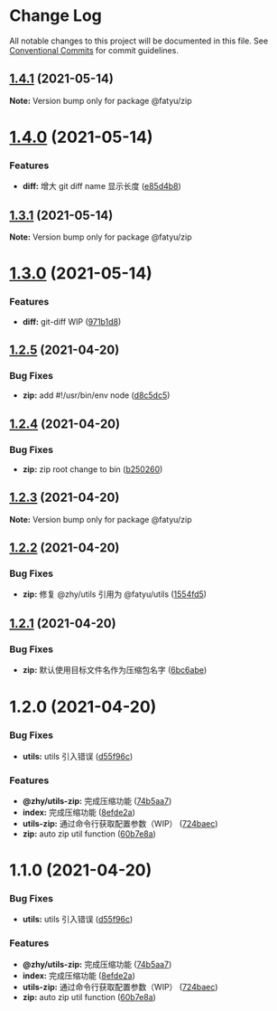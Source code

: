 # Change Log

All notable changes to this project will be documented in this file.
See [Conventional Commits](https://conventionalcommits.org) for commit guidelines.

## [1.4.1](https://github.com/Arima-P/zhy-utils/compare/@fatyu/zip@1.4.0...@fatyu/zip@1.4.1) (2021-05-14)

**Note:** Version bump only for package @fatyu/zip





# [1.4.0](https://github.com/Arima-P/zhy-utils/compare/@fatyu/zip@1.3.1...@fatyu/zip@1.4.0) (2021-05-14)


### Features

* **diff:** 增大 git diff name 显示长度 ([e85d4b8](https://github.com/Arima-P/zhy-utils/commit/e85d4b8e4e46aadc6c33e4055b36214138be6d44))





## [1.3.1](https://github.com/Arima-P/zhy-utils/compare/@fatyu/zip@1.3.0...@fatyu/zip@1.3.1) (2021-05-14)

**Note:** Version bump only for package @fatyu/zip





# [1.3.0](https://github.com/Arima-P/zhy-utils/compare/@fatyu/zip@1.2.5...@fatyu/zip@1.3.0) (2021-05-14)


### Features

* **diff:** git-diff WIP ([971b1d8](https://github.com/Arima-P/zhy-utils/commit/971b1d821e32a6ad7770e77e653d96a12dc8641e))





## [1.2.5](https://github.com/Arima-P/zhy-utils/compare/@fatyu/zip@1.2.4...@fatyu/zip@1.2.5) (2021-04-20)


### Bug Fixes

* **zip:** add #!/usr/bin/env node ([d8c5dc5](https://github.com/Arima-P/zhy-utils/commit/d8c5dc5f25f282cab639dc247e874a5dec7dff8d))





## [1.2.4](https://github.com/Arima-P/zhy-utils/compare/@fatyu/zip@1.2.3...@fatyu/zip@1.2.4) (2021-04-20)


### Bug Fixes

* **zip:** zip root change to bin ([b250260](https://github.com/Arima-P/zhy-utils/commit/b250260b874f53c289e57299077021b88bbf89e9))





## [1.2.3](https://github.com/Arima-P/zhy-utils/compare/@fatyu/zip@1.2.2...@fatyu/zip@1.2.3) (2021-04-20)

**Note:** Version bump only for package @fatyu/zip





## [1.2.2](https://github.com/Arima-P/zhy-utils/compare/@fatyu/zip@1.2.1...@fatyu/zip@1.2.2) (2021-04-20)


### Bug Fixes

* **zip:** 修复 @zhy/utils 引用为 @fatyu/utils ([1554fd5](https://github.com/Arima-P/zhy-utils/commit/1554fd53f14557b2bd54b284b221e4af2a7acf64))





## [1.2.1](https://github.com/Arima-P/zhy-utils/compare/@fatyu/zip@1.2.0...@fatyu/zip@1.2.1) (2021-04-20)


### Bug Fixes

* **zip:** 默认使用目标文件名作为压缩包名字 ([6bc6abe](https://github.com/Arima-P/zhy-utils/commit/6bc6abeb77a61f622d9f7eaa99cb6c21bd46d50c))





# 1.2.0 (2021-04-20)


### Bug Fixes

* **utils:** utils 引入错误 ([d55f96c](https://github.com/Arima-P/zhy-utils/commit/d55f96cc2b0994ff4d0d91931d89d4270109e5d1))


### Features

* **@zhy/utils-zip:** 完成压缩功能 ([74b5aa7](https://github.com/Arima-P/zhy-utils/commit/74b5aa79e7f9891d38a898efc5b6cac6d93d9349))
* **index:** 完成压缩功能 ([8efde2a](https://github.com/Arima-P/zhy-utils/commit/8efde2a104ab4f6d63597f9f8dfdc78e34b72393))
* **utils-zip:** 通过命令行获取配置参数（WIP） ([724baec](https://github.com/Arima-P/zhy-utils/commit/724baecd8cc4a203fa424a3895176c9012c53a81))
* **zip:** auto zip util function ([60b7e8a](https://github.com/Arima-P/zhy-utils/commit/60b7e8a141341232f04b5285a935bd8ca702bee4))





# 1.1.0 (2021-04-20)


### Bug Fixes

* **utils:** utils 引入错误 ([d55f96c](https://github.com/Arima-P/zhy-utils/commit/d55f96cc2b0994ff4d0d91931d89d4270109e5d1))


### Features

* **@zhy/utils-zip:** 完成压缩功能 ([74b5aa7](https://github.com/Arima-P/zhy-utils/commit/74b5aa79e7f9891d38a898efc5b6cac6d93d9349))
* **index:** 完成压缩功能 ([8efde2a](https://github.com/Arima-P/zhy-utils/commit/8efde2a104ab4f6d63597f9f8dfdc78e34b72393))
* **utils-zip:** 通过命令行获取配置参数（WIP） ([724baec](https://github.com/Arima-P/zhy-utils/commit/724baecd8cc4a203fa424a3895176c9012c53a81))
* **zip:** auto zip util function ([60b7e8a](https://github.com/Arima-P/zhy-utils/commit/60b7e8a141341232f04b5285a935bd8ca702bee4))

